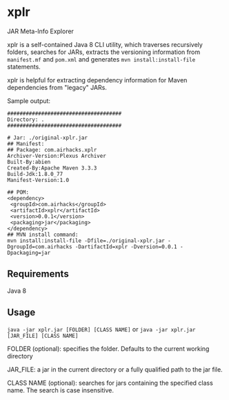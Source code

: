 # xplr

JAR Meta-Info Explorer 

xplr is a self-contained Java 8 CLI utility, which traverses recursively folders, searches for JARs, extracts the versioning information from ```manifest.mf``` and ```pom.xml``` and generates ```mvn install:install-file``` statements. 

xplr is helpful for extracting dependency information for Maven dependencies from "legacy" JARs.

Sample output:

```
#####################################
Directory: .
#####################################

# Jar: ./original-xplr.jar
## Manifest: 
## Package: com.airhacks.xplr
Archiver-Version:Plexus Archiver
Built-By:abien
Created-By:Apache Maven 3.3.3
Build-Jdk:1.8.0_77
Manifest-Version:1.0

## POM: 
<dependency>
 <groupId>com.airhacks</groupId>
 <artifactId>xplr</artifactId>
 <version>0.0.1</version>
 <packaging>jar</packaging>
</dependency>
## MVN install command: 
mvn install:install-file -Dfile=./original-xplr.jar -DgroupId=com.airhacks -DartifactId=xplr -Dversion=0.0.1 -Dpackaging=jar
```


## Requirements

Java 8

## Usage

```java -jar xplr.jar [FOLDER] [CLASS NAME]``` or
```java -jar xplr.jar [JAR_FILE] [CLASS NAME]```

FOLDER (optional): specifies the folder. Defaults to the current working directory

JAR_FILE: a jar in the current directory or a fully qualified path to the jar file.

CLASS NAME (optional): searches for jars containing the specified class name. The search is case insensitive. 

